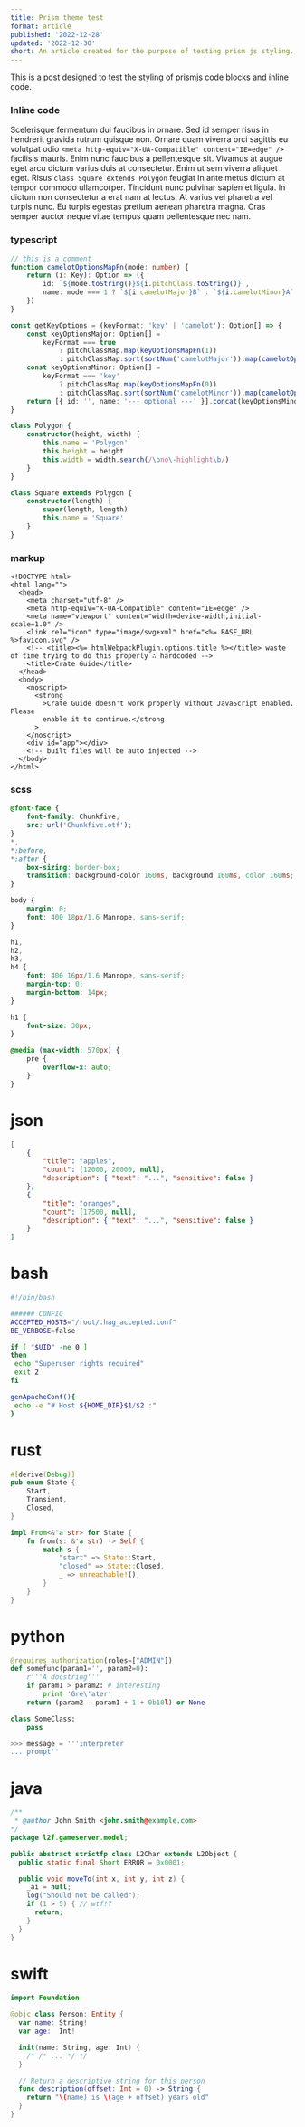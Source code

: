 ```yaml
---
title: Prism theme test
format: article
published: '2022-12-28'
updated: '2022-12-30'
short: An article created for the purpose of testing prism js styling.
---
```


This is a post designed to test the styling of prismjs code blocks and inline code.

### Inline code

Scelerisque fermentum dui faucibus in ornare. Sed id semper risus in hendrerit gravida rutrum quisque non. Ornare quam viverra orci sagittis eu volutpat odio `<meta http-equiv="X-UA-Compatible" content="IE=edge" />` facilisis mauris. Enim nunc faucibus a pellentesque sit. Vivamus at augue eget arcu dictum varius duis at consectetur. Enim ut sem viverra aliquet eget. Risus `class Square extends Polygon` feugiat in ante metus dictum at tempor commodo ullamcorper. Tincidunt nunc pulvinar sapien et ligula. In dictum non consectetur a erat nam at lectus. At varius vel pharetra vel turpis nunc. Eu turpis egestas pretium aenean pharetra magna. Cras semper auctor neque vitae tempus quam pellentesque nec nam.

### typescript

```typescript
// this is a comment
function camelotOptionsMapFn(mode: number) {
	return (i: Key): Option => ({
		id: `${mode.toString()}${i.pitchClass.toString()}`,
		name: mode === 1 ? `${i.camelotMajor}B` : `${i.camelotMinor}A`
	})
}

const getKeyOptions = (keyFormat: 'key' | 'camelot'): Option[] => {
	const keyOptionsMajor: Option[] =
		keyFormat === true
			? pitchClassMap.map(keyOptionsMapFn(1))
			: pitchClassMap.sort(sortNum('camelotMajor')).map(camelotOptionsMapFn(1))
	const keyOptionsMinor: Option[] =
		keyFormat === 'key'
			? pitchClassMap.map(keyOptionsMapFn(0))
			: pitchClassMap.sort(sortNum('camelotMinor')).map(camelotOptionsMapFn(0))
	return [{ id: '', name: '--- optional ---' }].concat(keyOptionsMinor).concat(keyOptionsMajor)
}
```

```ts
class Polygon {
	constructor(height, width) {
		this.name = 'Polygon'
		this.height = height
		this.width = width.search(/\bno\-highlight\b/)
	}
}

class Square extends Polygon {
	constructor(length) {
		super(length, length)
		this.name = 'Square'
	}
}
```

### markup

```markup
<!DOCTYPE html>
<html lang="">
  <head>
    <meta charset="utf-8" />
    <meta http-equiv="X-UA-Compatible" content="IE=edge" />
    <meta name="viewport" content="width=device-width,initial-scale=1.0" />
    <link rel="icon" type="image/svg+xml" href="<%= BASE_URL %>favicon.svg" />
    <!-- <title><%= htmlWebpackPlugin.options.title %></title> waste of time trying to do this properly ∴ hardcoded -->
    <title>Crate Guide</title>
  </head>
  <body>
    <noscript>
      <strong
        >Crate Guide doesn't work properly without JavaScript enabled. Please
        enable it to continue.</strong
      >
    </noscript>
    <div id="app"></div>
    <!-- built files will be auto injected -->
  </body>
</html>
```

### scss

```scss
@font-face {
	font-family: Chunkfive;
	src: url('Chunkfive.otf');
}
*,
*:before,
*:after {
	box-sizing: border-box;
	transition: background-color 160ms, background 160ms, color 160ms;
}

body {
	margin: 0;
	font: 400 18px/1.6 Manrope, sans-serif;
}

h1,
h2,
h3,
h4 {
	font: 400 16px/1.6 Manrope, sans-serif;
	margin-top: 0;
	margin-bottom: 14px;
}

h1 {
	font-size: 30px;
}

@media (max-width: 570px) {
	pre {
		overflow-x: auto;
	}
}
```

# json

```json
[
	{
		"title": "apples",
		"count": [12000, 20000, null],
		"description": { "text": "...", "sensitive": false }
	},
	{
		"title": "oranges",
		"count": [17500, null],
		"description": { "text": "...", "sensitive": false }
	}
]
```

# bash

```bash
#!/bin/bash

###### CONFIG
ACCEPTED_HOSTS="/root/.hag_accepted.conf"
BE_VERBOSE=false

if [ "$UID" -ne 0 ]
then
 echo "Superuser rights required"
 exit 2
fi

genApacheConf(){
 echo -e "# Host ${HOME_DIR}$1/$2 :"
}
```

# rust

```rust
#[derive(Debug)]
pub enum State {
    Start,
    Transient,
    Closed,
}

impl From<&'a str> for State {
    fn from(s: &'a str) -> Self {
        match s {
            "start" => State::Start,
            "closed" => State::Closed,
            _ => unreachable!(),
        }
    }
}
```

# python

```python
@requires_authorization(roles=["ADMIN"])
def somefunc(param1='', param2=0):
    r'''A docstring'''
    if param1 > param2: # interesting
        print 'Gre\'ater'
    return (param2 - param1 + 1 + 0b10l) or None

class SomeClass:
    pass

>>> message = '''interpreter
... prompt''
```

# java

```java
/**
 * @author John Smith <john.smith@example.com>
*/
package l2f.gameserver.model;

public abstract strictfp class L2Char extends L2Object {
  public static final Short ERROR = 0x0001;

  public void moveTo(int x, int y, int z) {
    _ai = null;
    log("Should not be called");
    if (1 > 5) { // wtf!?
      return;
    }
  }
}

```

# swift

```swift
import Foundation

@objc class Person: Entity {
  var name: String!
  var age:  Int!

  init(name: String, age: Int) {
    /* /* ... */ */
  }

  // Return a descriptive string for this person
  func description(offset: Int = 0) -> String {
    return "\(name) is \(age + offset) years old"
  }
}

```
